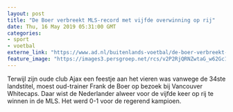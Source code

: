 ```yaml
---
layout: post
title: "De Boer verbreekt MLS-record met vijfde overwinning op rij"
date: Thu, 16 May 2019 05:31:00 GMT
categories: 
- sport 
- voetbal 
externe_link: "https://www.ad.nl/buitenlands-voetbal/de-boer-verbreekt-mls-record-met-vijfde-overwinning-op-rij~abf26032/"
feature_image: "https://images3.persgroep.net/rcs/v2P2RjQRNZwtaG_w62Gc1H9b37E/diocontent/148490827/_fitwidth/400/?appId=21791a8992982cd8da851550a453bd7f&quality=0.7"
---
```


Terwijl zijn oude club Ajax een feestje aan het vieren was vanwege de 34ste landstitel, moest oud-trainer Frank de Boer op bezoek bij Vancouver Whitecaps. Daar wist de Nederlander alweer voor de vijfde keer op rij te winnen in de MLS. Het werd 0-1 voor de regerend kampioen.
